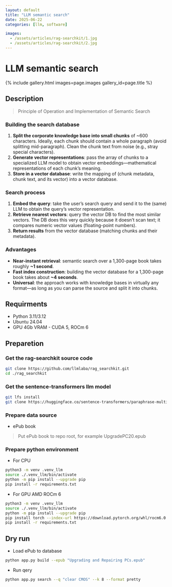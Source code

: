```yaml
---
layout: default
title: "LLM semantic search"
date: 2025-06-22
categories: [llm, software]

images:
  - /assets/articles/rag-searchkit/1.jpg
  - /assets/articles/rag-searchkit/2.jpg
---
```


# LLM semantic search

{% include gallery.html images=page.images gallery_id=page.title %}

## Description

> Principle of Operation and Implementation of Semantic Search

### Building the search database
1. **Split the corporate knowledge base into small chunks** of ~600 characters. Ideally, each chunk should contain a whole paragraph (avoid splitting mid-paragraph). Clean the chunk text from noise (e.g., stray special characters).
2. **Generate vector representations**: pass the array of chunks to a specialized LLM model to obtain vector embeddings—mathematical representations of each chunk’s meaning.
3. **Store in a vector database**: write the mapping of (chunk metadata, chunk text, and its vector) into a vector database.

### Search process
1. **Embed the query**: take the user’s search query and send it to the (same) LLM to obtain the query’s vector representation.
2. **Retrieve nearest vectors**: query the vector DB to find the most similar vectors. The DB does this very quickly because it doesn’t scan text; it compares numeric vector values (floating-point numbers).
3. **Return results** from the vector database (matching chunks and their metadata).

### Advantages
- **Near-instant retrieval**: semantic search over a 1,300-page book takes roughly **~1 second**.
- **Fast index construction**: building the vector database for a 1,300-page book takes about **~4 seconds**.
- **Universal**: the approach works with knowledge bases in virtually any format—as long as you can parse the source and split it into chunks.

## Requirments
- Python 3.11/3.12
- Ubuntu 24.04
- GPU 4Gb VRAM - CUDA 5, ROCm 6

## Preparetion

### Get the rag-searchkit source code
```bash
git clone https://github.com/llmlaba/rag_searchkit.git
cd ./rag_searchkit
```

### Get the sentence-transformers llm model
```bash
git lfs install
git clone https://huggingface.co/sentence-transformers/paraphrase-multilingual-MiniLM-L12-v2 st
```

### Prepare data source
- ePub book 
> Put ePub book to repo root, for example UpgradePC20.epub

### Prepare python environment
- For CPU
```bash
python3 -m venv .venv_llm
source ./.venv_llm/bin/activate
python -m pip install --upgrade pip
pip install -r requirements.txt
```
- For GPU AMD ROCm 6
```bash
python3 -m venv .venv_llm
source ./.venv_llm/bin/activate
python -m pip install --upgrade pip
pip install torch --index-url https://download.pytorch.org/whl/rocm6.0
pip install -r requirements.txt
```

## Dry run
- Load ePub to database
```bash
python app.py build --epub "Upgrading and Repairing PCs.epub"
```
- Run qery 
```bash
python app.py search --q "clear CMOS" --k 8 --format pretty
```
